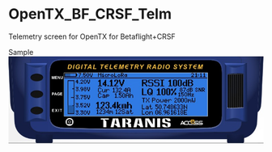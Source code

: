 # OpenTX_BF_CRSF_Telm
Telemetry screen for OpenTX for Betaflight+CRSF

Sample
![SampleView](/tel_sample.png)
